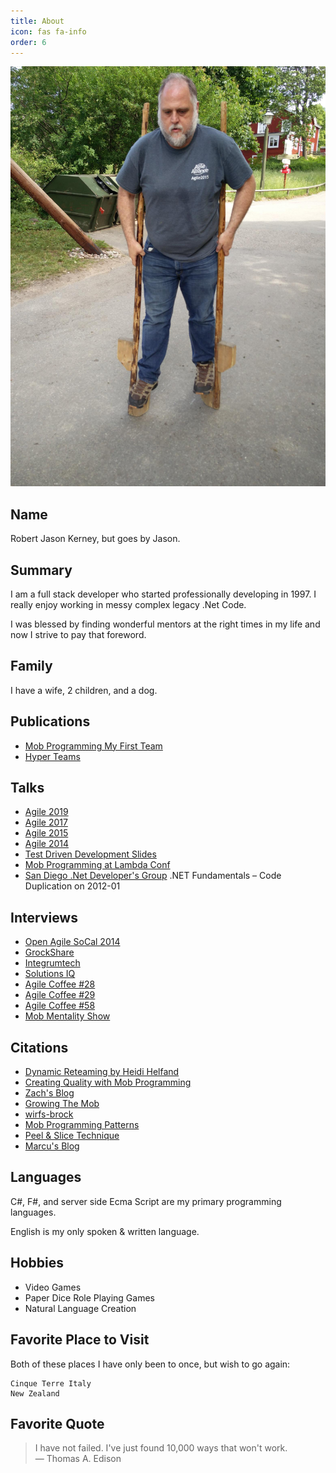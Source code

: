 ```yaml
---
title: About
icon: fas fa-info
order: 6
---
```


![Picture of Jason Kerney](/assets/img/me/MeOnStilts.jpg "Jason on Stilts at the Skansen Museum")


## Name

Robert Jason Kerney, but goes by Jason.

## Summary

I am a full stack developer who started professionally developing in 1997. I really enjoy working in messy complex legacy .Net Code.

I was blessed by finding wonderful mentors at the right times in my life and now I strive to pay that foreword.

## Family

I have a wife, 2 children, and a dog.

## Publications

- [Mob Programming My First Team](https://www.agilealliance.org/resources/experience-reports/mob-programming-my-first-team/)
- [Hyper Teams](https://mobprogramming.org/hyper-teams/)

## Talks

- [Agile 2019](https://agile2019.sched.com/event/OD9x/prosperous-metrics-solving-the-scenarios-we-struggle-to-measure-zach-bonaker-jason-kerney)
- [Agile 2017](https://agile2017.sched.com/event/ATa7/facilitating-success-without-unicorns-jason-kerney)
- [Agile 2015](https://agile2015.sched.com/event/36zP/mob-programming-my-first-team-jason-kerney)
- [Agile 2014](https://agile2014.sched.com/event/1m7tglm/tackling-legacy-code-robert-kerney-llewellyn-falco)
- [Test Driven Development Slides](https://www.slideshare.net/llewellynfalco/test-driven-development-8229588)
- [Mob Programming at Lambda Conf](https://www.youtube.com/watch?v=hLDjnBVoXfg)
- [San Diego .Net Developer's Group](https://dev.azure.com/edf-re/SoftwareEngineering/_wiki/wikis/Software%20Engineering.wiki/61/Jason-Kerney) .NET Fundamentals – Code Duplication on 2012-01

## Interviews

- [Open Agile SoCal 2014](https://www.youtube.com/watch?v=lNsPW86HoOE)
- [GrockShare](https://www.grokshare.com/jason-kerneys-mob-programming-experience/)
- [Integrumtech](https://integrumtech.com/2011/09/jason-kerney-about-using-creative-processes-to-drive-development/)
- [Solutions IQ](https://www.solutionsiq.com/resource/agile-amped-podcast/debating-agile-and-metrics/)
- [Agile Coffee #28](https://agilecoffee.com/episode28/)
- [Agile Coffee #29](https://agilecoffee.com/episode29/)
- [Agile Coffee #58](https://agilecoffee.com/episode58/)
- [Mob Mentality Show](https://www.youtube.com/watch?v=xr0STSbJ3PE)

## Citations

- [Dynamic Reteaming by Heidi Helfand](https://www.amazon.com/Dynamic-Reteaming-Wisdom-Changing-Teams/dp/1492061298/ref=sr_1_1?crid=3RGHGB9FB5Y90&dchild=1&keywords=dynamic%20reteaming&qid=1611775360&sprefix=Dynamic%20Reteam%2Caps%2C246&sr=8-1)
- [Creating Quality with Mob Programming](http://uploads.pnsqc.org/2019/papers/Desmond-Creating-Quality-with-Mob-Programming.pdf)
- [Zach's Blog](https://agileoutloud.wordpress.com/2016/02/16/real-values-in-hiring/)
- [Growing The Mob](https://www.agilealliance.org/resources/experience-reports/growing-the-mob/)
- [wirfs-brock](http://wirfs-brock.com/blog/2015/05/12/life-in-the-mob/)
- [Mob Programming Patterns](https://github.com/michaelkeeling/mob-programming-patterns)
- [Peel & Slice Technique](https://www.youtube.com/watch?v=PY5msaYNPrI)
- [Marcu's Blog](https://www.marcusoft.net/2016/08/some-reflection-on-mob-programming.html)

## Languages

C#, F#, and server side Ecma Script are my primary programming languages.

English is my only spoken & written language.

## Hobbies

- Video Games
- Paper Dice Role Playing Games
- Natural Language Creation

## Favorite Place to Visit

Both of these places I have only been to once, but wish to go again:

    Cinque Terre Italy
    New Zealand

## Favorite Quote

> I have not failed. I've just found 10,000 ways that won't work.<br>
> ― Thomas A. Edison
